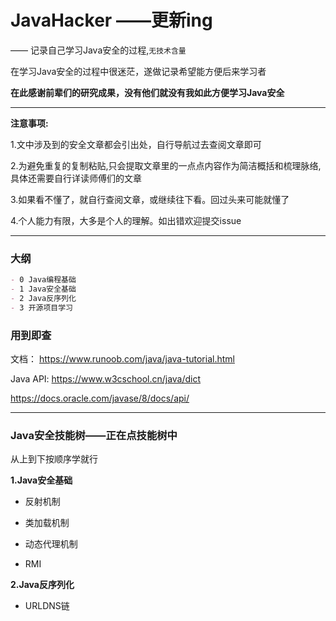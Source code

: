 # JavaHacker ——更新ing

—— 记录自己学习Java安全的过程,`无技术含量`

在学习Java安全的过程中很迷茫，遂做记录希望能方便后来学习者

**在此感谢前辈们的研究成果，没有他们就没有我如此方便学习Java安全**

---

**注意事项:**

1.文中涉及到的安全文章都会引出处，自行导航过去查阅文章即可

2.为避免重复的复制粘贴,只会提取文章里的一点点内容作为简洁概括和梳理脉络,具体还需要自行详读师傅们的文章

3.如果看不懂了，就自行查阅文章，或继续往下看。回过头来可能就懂了

4.个人能力有限，大多是个人的理解。如出错欢迎提交issue

---

### 大纲

```md
- 0 Java编程基础
- 1 Java安全基础
- 2 Java反序列化
- 3 开源项目学习
```

### 用到即查

文档：
https://www.runoob.com/java/java-tutorial.html

Java API:
https://www.w3cschool.cn/java/dict

https://docs.oracle.com/javase/8/docs/api/



---

### Java安全技能树——正在点技能树中

从上到下按顺序学就行

**1.Java安全基础**

- 反射机制

-  类加载机制
-  动态代理机制
-  RMI

**2.Java反序列化**

- URLDNS链